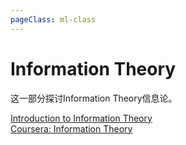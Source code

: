 ```yaml
---
pageClass: ml-class
---
```


# Information Theory
这一部分探讨Information Theory信息论。

[Introduction to Information Theory](https://www.complexityexplorer.org/courses/55-introduction-to-information-theory)<br/>
[Coursera: Information Theory](https://www.coursera.org/learn/information-theory)